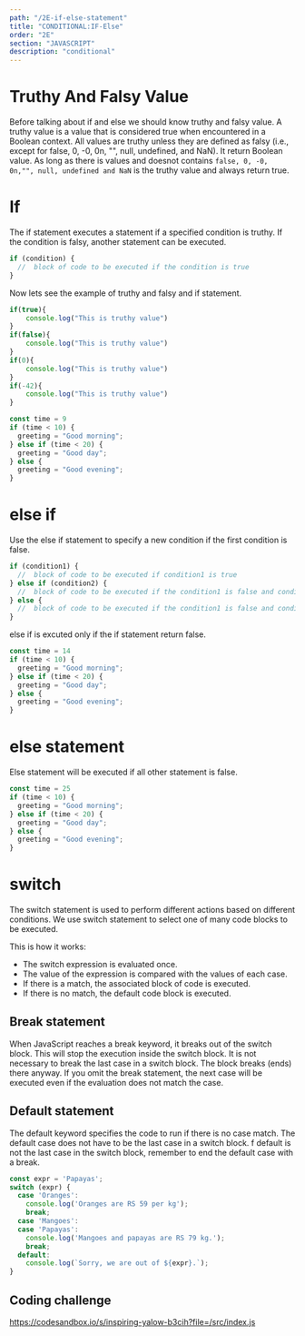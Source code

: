 ```yaml
---
path: "/2E-if-else-statement"
title: "CONDITIONAL:IF-Else"
order: "2E"
section: "JAVASCRIPT"
description: "conditional"
---
```


# Truthy And Falsy Value 

Before talking about if and else we should know truthy and falsy value. A truthy value is a value that is considered true when encountered in a Boolean context. All values are truthy unless they are defined as falsy (i.e., except for false, 0, -0, 0n, "", null, undefined, and NaN). It return Boolean value. As long as there is values and doesnot contains `false, 0, -0, 0n,"", null, undefined and NaN` is the truthy value and always return true.

# If
The if statement executes a statement if a specified condition is truthy. If the condition is falsy, another statement can be executed.

```js
if (condition) {
  //  block of code to be executed if the condition is true
}
```
Now lets see the example of truthy and falsy and if statement.

```js
if(true){
    console.log("This is truthy value")
}
if(false){
    console.log("This is truthy value")
}
if(0){
    console.log("This is truthy value")
}
if(-42){
    console.log("This is truthy value")
}
```
```js
const time = 9
if (time < 10) {
  greeting = "Good morning";
} else if (time < 20) {
  greeting = "Good day";
} else {
  greeting = "Good evening";
}
```
# else if
Use the else if statement to specify a new condition if the first condition is false.

```js
if (condition1) {
  //  block of code to be executed if condition1 is true
} else if (condition2) {
  //  block of code to be executed if the condition1 is false and condition2 is true
} else {
  //  block of code to be executed if the condition1 is false and condition2 is false
}
```
else if is excuted only if the if statement return false.
```js
const time = 14
if (time < 10) {
  greeting = "Good morning";
} else if (time < 20) {
  greeting = "Good day";
} else {
  greeting = "Good evening";
}
```

# else statement

Else statement will be executed if all other statement is false.

```js
const time = 25
if (time < 10) {
  greeting = "Good morning";
} else if (time < 20) {
  greeting = "Good day";
} else {
  greeting = "Good evening";
}
```

# switch  

The switch statement is used to perform different actions based on different conditions. We use switch statement to select one of many code blocks to be executed.

This is how it works:

- The switch expression is evaluated once.
- The value of the expression is compared with the values of each case.
- If there is a match, the associated block of code is executed.
- If there is no match, the default code block is executed.

## Break statement

When JavaScript reaches a break keyword, it breaks out of the switch block.
This will stop the execution inside the switch block.
It is not necessary to break the last case in a switch block. The block breaks (ends) there anyway. If you omit the break statement, the next case will be executed even if the evaluation does not match the case.

## Default statement

The default keyword specifies the code to run if there is no case match. The default case does not have to be the last case in a switch block. f default is not the last case in the switch block, remember to end the default case with a break.

```js
const expr = 'Papayas';
switch (expr) {
  case 'Oranges':
    console.log('Oranges are RS 59 per kg');
    break;
  case 'Mangoes':
  case 'Papayas':
    console.log('Mangoes and papayas are RS 79 kg.');
    break;
  default:
    console.log(`Sorry, we are out of ${expr}.`);
}
```


## Coding challenge

https://codesandbox.io/s/inspiring-yalow-b3cih?file=/src/index.js